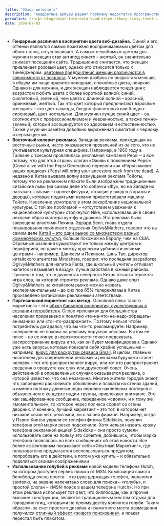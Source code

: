 ```yaml
---
title: 'Обзор интернета'
description: 'Квадратные арбузы решают проблему недостатка пространства в японских магазинах. Круглые большие арбузы – настоящая проблема для супермаркетов в японских мегаполисах, они занимают слишком много места как на складе, так и в зале. Никому из покупателей и не приходило в голову, что можно изменить форму этой ягоды, не меняя ее вкусовых качеств. На самом деле, с технической точки зрения решение довольно простое – надо просто окружить арбуз жесткой квадратной коробкой, пока он растет. Основная проблема была в сознании – как в сознании маркетологов, так и в сознании покупателей. Специалисты ожидали, что с появлением арбузов новой формы, их потребление упадет, так как это выглядит не очень естественно, и потребители могут подумать о генной модификации или других негативно окрашенных концепциях. Однако произошло ровно обратное – квадратные арбузы продаются даже лучше чем обычные. Разумеется, это касается только больших городов и супермаркетов.'
permalink: /ru/pr-blog/obzor-interneta-kvadratnye-arbuzy-siniy-tsvet-i-golubi
date: 2008-07-03

---
```


<ul>
<li> <strong>Гендерные различия в восприятии цвета веб-дизайна.</strong> Синий и его оттенки являются самым позитивно воспринимаемым цветом для обоих полов, он успокаивает. А самым нелюбимым цветом для мужчин и женщин стал антипод синего – желтый, он значительно снижает посещения сайта. Традиционно считается, что женщин привлекает розовый цвет, однако это относится только к тинейджерам: <a href="http://www.atilus.com/web-design-colors-do-men-and-women-respond-differently/">цветовые предпочтения женщин различаются в зависимости от возраста</a>. У мужчин разброс по возрастам меньше, в общем им чаще нравятся холодные, спокойные цвета, неяркие. Однако и для мужчин, и для женщин наблюдается тенденция с возрастом любить цвета с более короткой волной: синий, фиолетовый, зеленый, чем цвета с длинной волной – красный, оранжевый, желтый. Так что цвет который предпочитают взрослые женщины – это цвет лаванды, бледно-фиолетовый или бледно-сиреневый, цвет ностальгии. Для мужчин лучше синий цвет – он соотносится с профессионализмом и уверенностью, а также темно-зеленый, который ассоциируется со здоровьем и естественностью. Также у мужчин заметна довольно выраженная симпатия к черному и серым цветам.</li>
<li> <strong>Восточный колорит рекламы.</strong> Западная реклама, приходящая на восточные рынки, часто оказывается провальной из-за того, что не учитывается культурная специфика. Например, в 1960 году в Тайване с треском провалилась рекламная кампания Pepsi – а все потому, что для этой страны слоган «Оживи с поколением Pepsi» (Come alive with the Pepsi Generation) перевели как «Pepsi оживит ваших предков» (Pepsi will bring your ancestors back from the dead). А недавно в Китае вызвала волну возмущения реклама Тойоты, потому что на рекламном плакате были изображены традиционные китайские львы (на самом деле это собачки «Фу», но на Западе их называют львами – парные фигурки, стоящие у входов в храмы и дворцы), которые поднятыми лапами приветствовали машину Тойота. Население усмотрело в этом оскорбление национальной культуры. С той же проблемой – «отсутствием уважения к национальной культуре» столкнулся Nike, использовавший в своей рекламе образ мастера кун-фу и дракона. Эта реклама была запрещена властями Пекина. Эдвард Белл, глава отдела планирования пекинского отделения Ogilvy&Mathers, говорит что на самом деле <a href="http://www.newsweek.com/id/51932">Китай – это один рынок со множеством разных коммерческих культур</a>, больше похожий на Европу, чем на США. Огромные различия существуют не только между центром и периферией, но даже и между крупными урбанистическими центрами – например, Шанхаем и Пекином. Цинь Тао, директор китайского агентства Mindshare, говорит, что последняя разработка Ogilvy&Mathers для напитка Fanta, где школьный учитель отпивает напиток и взмывает в воздух, лучше работала в южный районах. Причина в том, что в  диалектах северного Китая отчасти теряется игра слов, на которой строится реклама. Однако даже опыт Ogilvy&Mathers на китайском рынке можно назвать экспериментальным – до сих пор 65% телерекламы в Китае произведено китайскими рекламными агентствами.</li>
<li> <strong>Партизанский маркетинг как метод.</strong> Основной плюс такого маркетинга – это <a href="http://blog.quarterliving.com/?p=89">обход барьеров восприятия, существующих в сознании потребителя</a>. Слово «реклама» для большинства населения приравнено к  понятию «то-на-что-не-надо-обращать-внимание» или «то-что-раздражает». Поэтому нельзя чтобы потребитель догадался, что вы что-то рекламируете. Например, совершенно не похожа на рекламу вирусная реклама. В этом ее плюс – но ее минус в невозможности точно предсказать распространение вируса и то, как он будет модифицирован. Однако уже есть вирусы, которые показали себя крайне успешными – например, <a href="/ru/pr-blog/Google-TechTalk">вирус для раскрутки сервиса Gmail</a>. В целом, главным носителем для современной рекламы и рекламы будущего станет человек – тот кто распространяет вирус, или тот кто распространяет сведения о продукте как слух или дружеский совет. Очень действенной в определенных случаях оказывается реклама, о которой известно, что она незаконна. Многие жители городов знают, что запрещено расклеивать объявления и плакаты на стенах зданий, и именно поэтому длинные ряды неровно наклеенных постеров с объявлением о концерте индии-группы, привлекают внимание. Это как зашифрованное сообщение, переданное «своим», и к тому же «моментальное», то которое через полчаса сорвет со стены дворник. И конечно, лучший маркетинг – это тот, в котором нет никакой связи ни с рекламой, ни с вашей фирмой. Например, когда у Пэрис Хилтон украли ее телефон фирмы  Sidekicks, покупки телефона этой марки резко подскочили. Хотя нельзя назвать кражу телефона рекламной акцией Sidekicks – они просто сумели использовать себе на пользу это событие, добившись, чтобы марка телефона появлялась во всех сообщениях об этой новости. Все более эффективным показывает себя «Опытный Маркетинг», где пользователю предлагается воспользоваться продуктом, попробовать его в действии, а потом уже купить – и обязательно поделиться своими соображениями</li>
<li> <strong>Использование голубей в рекламе</strong> новой модели телефона Hutch, на котором доступен сервис поиска от MSN. Композиция самого биллборда очень проста – это рука держащая телефон, экраном к зрителю, на экране напечатано слово для поиска – «голубь», и простой слоган – «MSN-поиск в вашем телефоне Hutch». Но при этом реклама использует  тот факт, что биллборды, как и прочие высокие конструкции, являются традиционным местом отдыха для городских птиц, которыми по преимуществу являются голуби. Таким образом, за счет простого дизайна и грамотного места размещения получился <a href="http://technorati.com/videos/youtube.com%2Fwatch%3Fv%3DMZ-6Sp4r6WU">отличный эффект «живого поисковика»</a>, и плакат перестал быть плакатом. </li>
</ul>

